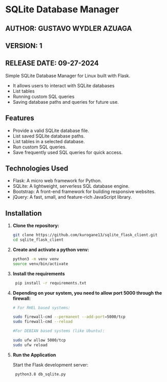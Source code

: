# SQLite Database Manager

## AUTHOR: GUSTAVO WYDLER AZUAGA
## VERSION: 1
## RELEASE DATE: 09-27-2024

Simple SQLite Database Manager for Linux built with Flask. 

- It allows users to interact with SQLite databases
- List tables
- Running custom SQL queries
- Saving database paths and queries for future use.

## Features

- Provide a valid SQLite database file.
- List saved SQLite database paths.
- List tables in a selected database.
- Run custom SQL queries.
- Save frequently used SQL queries for quick access.

## Technologies Used

- Flask: A micro web framework for Python.
- SQLite: A lightweight, serverless SQL database engine.
- Bootstrap: A front-end framework for building responsive websites.
- jQuery: A fast, small, and feature-rich JavaScript library.

## Installation

1. **Clone the repository:**

   ```bash
   git clone https://github.com/kurogane13/sqlite_flask_client.git
   cd sqlite_flask_client

2. **Create and activate a python venv:**

   ```bash
   python3 -m venv venv
   source venv/bin/activate

3. **Install the requirements**
   
   ```bash
    pip install -r requirements.txt

5. **Depending on your system, you need to allow port 5000 through the firewall:**

   ```bash
   # For RHEL based systems:

   sudo firewall-cmd --permanent --add-port=5000/tcp
   sudo firewall-cmd --reload
   
   #For DEBIAN based systems (like Ubuntu):

   sudo ufw allow 5000/tcp
   sudo ufw reload

6. **Run the Application**

   Start the Flask development server:
   ```bash
    python3.8 db_sqlite.py
 


